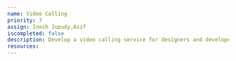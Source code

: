 ```yaml
---
name: Video Calling
priority: 7
assign: Inesh Jupudy,Asif
iscompleted: false
description: Develop a video calling service for designers and developers.
resources:
---
```

